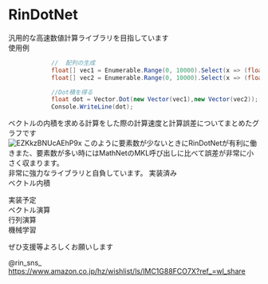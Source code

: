 # RinDotNet

汎用的な高速数値計算ライブラリを目指しています  
使用例
  
```csharp
            //  配列の生成
            float[] vec1 = Enumerable.Range(0, 10000).Select(x => (float)x).ToArray();
            float[] vec2 = Enumerable.Range(0, 10000).Select(x => (float)2 * x).ToArray();

            //Dot積を得る
            float dot = Vector.Dot(new Vector(vec1),new Vector(vec2));
            Console.WriteLine(dot);
```
ベクトルの内積を求める計算をした際の計算速度と計算誤差についてまとめたグラフです  
![EZKkzBNUcAEhP9x](https://user-images.githubusercontent.com/16166677/83228956-123df880-a1c2-11ea-83dd-0b86d8443daa.png)
このように要素数が少ないときにRinDotNetが有利に働きまた、要素数が多い時にはMathNetのMKL呼び出しに比べて誤差が非常に小さく収まります。  
非常に強力なライブラリと自負しています。
実装済み  
ベクトル内積
  
実装予定  
ベクトル演算  
行列演算  
機械学習  
  
ぜひ支援等よろしくお願いします  
  
@rin_sns_  
https://www.amazon.co.jp/hz/wishlist/ls/IMC1G88FCO7X?ref_=wl_share
